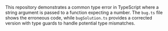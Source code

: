 This repository demonstrates a common type error in TypeScript where a string argument is passed to a function expecting a number. The `bug.ts` file shows the erroneous code, while `bugSolution.ts` provides a corrected version with type guards to handle potential type mismatches.